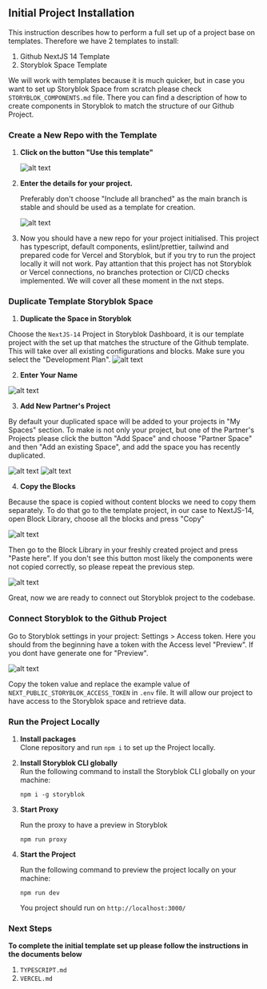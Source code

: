 ## Initial Project Installation

This instruction describes how to perform a full set up of a project base on templates. Therefore we have 2 templates to install:

1. Github NextJS 14 Template
2. Storyblok Space Template

We will work with templates because it is much quicker, but in case you want to set up Storyblok Space from scratch please check `STORYBLOK_COMPONENTS.md` file. There you can find a description of how to create components in Storyblok to match the structure of our Github Project.

### Create a New Repo with the Template

1. **Click on the button "Use this template"**

    ![alt text](../img/create-template.png)

2. **Enter the details for your project.**

    Preferably don't choose "Include all branched" as the main branch is stable and should be used as a template for creation.

    ![alt text](../img/template-details.png)

3. Now you should have a new repo for your project initialised. This project has typescript, default components, eslint/prettier, tailwind and prepared code for Vercel and Storyblok, but if you try to run the project locally it will not work.
   Pay attantion that this project has not Storyblok or Vercel connections, no branches protection or CI/CD checks implemented.
   We will cover all these moment in the nxt steps.

### Duplicate Template Storyblok Space

1. **Duplicate the Space in Storyblok**

Choose the `NextJS-14` Project in Storyblok Dashboard, it is our template project with the set up that matches the structure of the Github template. This will take over all existing configurations and blocks. Make sure you select the "Development Plan".
![alt text](../img/dublicate-project.png)

2. **Enter Your Name**

![alt text](../img/dublicate-project-name.png)

3. **Add New Partner's Project**

By default your duplicated space will be added to your projects in "My Spaces" section. To make is not only your project, but one of the Partner's Projects please click the button "Add Space" and choose "Partner Space" and then "Add an existing Space", and add the space you has recently duplicated.

![alt text](../img/spaces.png)
![alt text](../img/add-space.png)

4. **Copy the Blocks**

Because the space is copied without content blocks we need to copy them separately. To do that go to the template project, in our case to NextJS-14, open Block Library, choose all the blocks and press "Copy"

![alt text](../img/copy-content-blocks.png)

Then go to the Block Library in your freshly created project and press "Paste here". If you don't see this button most likely the components were not copied correctly, so please repeat the previous step.

![alt text](../img/paste-blocks.png)

Great, now we are ready to connect out Storyblok project to the codebase.

### Connect Storyblok to the Github Project

Go to Storyblok settings in your project: Settings > Access token.
Here you should from the beginning have a token with the Access level "Preview". If you dont have generate one for "Preview".

![alt text](../img/access-token.png)

Copy the token value and replace the example value of `NEXT_PUBLIC_STORYBLOK_ACCESS_TOKEN` in `.env` file.
It will allow our project to have access to the Storyblok space and retrieve data.

### Run the Project Locally

1. **Install packages**  
   Clone repository and run `npm i` to set up the Project locally.

2. **Install Storyblok CLI globally**  
   Run the following command to install the Storyblok CLI globally on your machine:

    `npm i -g storyblok`

3. **Start Proxy**

    Run the proxy to have a preview in Storyblok

    `npm run proxy`

4. **Start the Project**

    Run the following command to preview the project locally on your machine:

    `npm run dev`

    You project should run on `http://localhost:3000/`

### Next Steps

**To complete the initial template set up please follow the instructions in the documents below**

1. `TYPESCRIPT.md`
2. `VERCEL.md`

